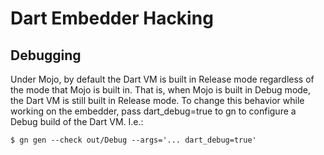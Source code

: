 Dart Embedder Hacking
====

## Debugging

Under Mojo, by default the Dart VM is built in Release mode regardless of the
mode that Mojo is built in. That is, when Mojo is built in Debug mode, the
Dart VM is still built in Release mode. To change this behavior while working
on the embedder, pass dart_debug=true to gn to configure a Debug build of the
Dart VM. I.e.:

```
$ gn gen --check out/Debug --args='... dart_debug=true'
```
